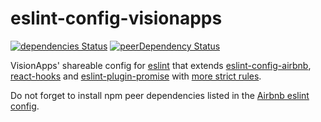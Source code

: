 # eslint-config-visionapps

[![dependencies Status](https://david-dm.org/visionappscz/eslint-config-visionapps/status.svg)](https://david-dm.org/visionappscz/eslint-config-visionapps)
[![peerDependency Status](https://david-dm.org/visionappscz/eslint-config-visionapps/peer-status.svg)](https://david-dm.org/visionappscz/eslint-config-visionapps?type=peer)

VisionApps' shareable config for [eslint](https://github.com/eslint/eslint) that extends [eslint-config-airbnb](https://github.com/airbnb/javascript/tree/master/packages/eslint-config-airbnb),
[react-hooks](https://www.npmjs.com/package/eslint-plugin-react-hooks) and 
[eslint-plugin-promise](https://www.npmjs.com/package/eslint-plugin-promise) with
[more strict rules](./index.js).

Do not forget to install npm peer dependencies listed in the [Airbnb eslint config](https://github.com/airbnb/javascript/blob/master/packages/eslint-config-airbnb/package.json).
